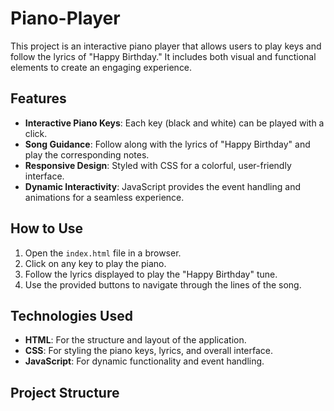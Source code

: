 # Piano-Player

This project is an interactive piano player that allows users to play keys and follow the lyrics of "Happy Birthday." It includes both visual and functional elements to create an engaging experience.

## Features

- **Interactive Piano Keys**: Each key (black and white) can be played with a click.
- **Song Guidance**: Follow along with the lyrics of "Happy Birthday" and play the corresponding notes.
- **Responsive Design**: Styled with CSS for a colorful, user-friendly interface.
- **Dynamic Interactivity**: JavaScript provides the event handling and animations for a seamless experience.

## How to Use

1. Open the `index.html` file in a browser.
2. Click on any key to play the piano.
3. Follow the lyrics displayed to play the "Happy Birthday" tune.
4. Use the provided buttons to navigate through the lines of the song.

## Technologies Used

- **HTML**: For the structure and layout of the application.
- **CSS**: For styling the piano keys, lyrics, and overall interface.
- **JavaScript**: For dynamic functionality and event handling.

## Project Structure

